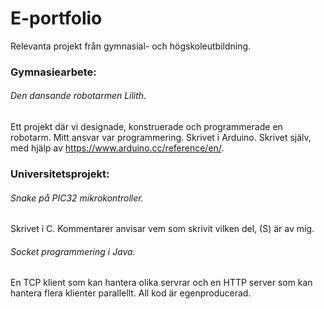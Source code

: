 # E-portfolio

Relevanta projekt från gymnasial- och högskoleutbildning.

### Gymnasiearbete:

###### Den dansande robotarmen Lilith. 
Ett projekt där vi designade, konstruerade och programmerade en robotarm. Mitt ansvar var programmering. Skrivet i Arduino.
Skrivet själv, med hjälp av https://www.arduino.cc/reference/en/.


### Universitetsprojekt:

###### Snake på PIC32 mikrokontroller. 
Skrivet i C. Kommentarer anvisar vem som skrivit vilken del, (S) är av mig.

###### Socket programmering i Java.
En TCP klient som kan hantera olika servrar och en HTTP server som kan hantera flera klienter parallellt.
All kod är egenproducerad. 
